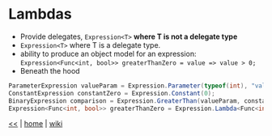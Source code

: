 # Lambdas

- Provide delegates, `Expression<T>` **where T is not a delegate type**
- `Expression<T>` where T is a delegate type.
- ability to produce an object model for an expression: `Expression<Func<int, bool>> greaterThanZero = value => value > 0;`
- Beneath the hood

```cs
ParameterExpression valueParam = Expression.Parameter(typeof(int), "value");
ConstantExpression constantZero = Expression.Constant(0);
BinaryExpression comparison = Expression.GreaterThan(valueParam, constantZero);
Expression<Func<int, bool>> greaterThanZero = Expression.Lambda<Func<int, bool>>(comparison, valueParam);  
```

[<<](../csdotnet.md) | [home](../../README.md) | [wiki](https://github.com/illegitimis/Tutorial/wiki)
